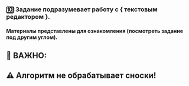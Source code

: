 ### 🔟 Задание подразумевает работу с { текстовым редактором }.
#### Материалы представлены для ознакомления (посмотреть задание под другим углом).

## 🚨 ВАЖНО: 
## ⚠ Алгоритм не обрабатывает сноски!
